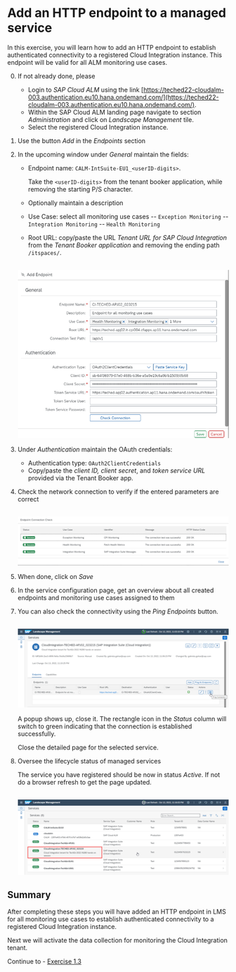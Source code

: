 # Add an HTTP endpoint to a managed service

In this exercise, you will learn how to add an HTTP endpoint to establish authenticated connectivity to a registered Cloud Integration instance. This endpoint will be valid for all ALM monitoring use cases.

0. If not already done, please 

    - Login to *SAP Cloud ALM* using the link [https://teched22-cloudalm-003.authentication.eu10.hana.ondemand.com/](https://teched22-cloudalm-003.authentication.eu10.hana.ondemand.com/).
    - Within the SAP Cloud ALM landing page navigate to section *Administration* and click on *Landscape Management* tile. 
    - Select the registered Cloud Integration instance.

1. Use the button *Add* in the *Endpoints* section
       
2.	In the upcoming window under *General* maintain the fields:
    - Endpoint name: `CALM-IntSuite-EU1_<userID-digits>`. 
        
        Take the `<userID-digits>` from the tenant booker application, while removing the starting P/S character.
    - Optionally maintain a description
    - Use Case: select all monitoring use cases
      -- `Exception Monitoring`
      -- `Integration Monitoring`
      -- `Health Monitoring` 
    - Root URL: copy/paste the URL *Tenant URL for SAP Cloud Integration* from the *Tenant Booker application* and removing the ending path `/itspaces/`. 
    
    <br>![](/exercises/ex1/images/LMSAddEndpoint.png)
    
3.	Under *Authentication* maintain the OAuth credentials:
    - Authentication type: `OAuth2ClientCredentials`
    - Copy/paste the *client ID, client secret*, and *token service URL* provided via the Tenant Booker app.
    
4. Check the network connection to verify if the entered parameters are correct

    <br>![](/exercises/ex1/images/LMSEndpointConnectionCheck.png)
    
5. When done, click on *Save*

6. In the service configuration page, get an overview about all created endpoints and monitoring use cases assigned to them

6. You can also check the connectivity using the *Ping Endpoints* button. 

    <br>![](/exercises/ex1/images/LMSPingConnection.png)
    
    A popup shows up, close it. The rectangle icon in the *Status* column will switch to green indicating that the connection is established successfully.
    
    Close the detailed page for the selected service.
    
7.  Oversee the lifecycle status of managed services

    The service you have registered should be now in status *Active*. If not do a browser refresh to get the page updated.

    <br>![](/exercises/ex1/images/LMSManagedServices.png)
    
## Summary

After completing these steps you will have added an HTTP endpoint in LMS for all monitoring use cases to establish authenticated connectivity to a registered Cloud Integration instance.

Next we will activate the data collection for monitoring the Cloud Integration tenant. 

Continue to - [Exercise 1.3](../ex13/)
